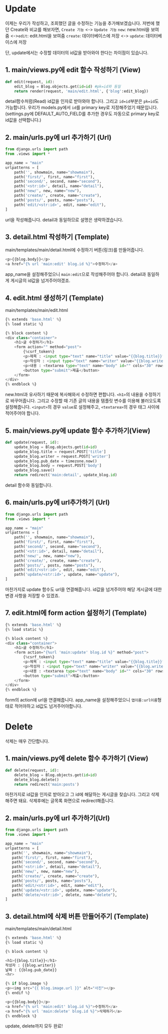 # Update
이제는 우리가 작성하고, 조회했던 글을 수정하는 기능을 추가해보겠습니다. 저번에 했던 Create와 비교를 해보자면,
`Create 기능`       <-> 	   `Update 기능`
`new`: new.html을 보여줌 <->`edit`: edit.html을 보여줌
`create`: 데이터베이스에 저장 <-> `update`: 데이터베이스에 저장

단, update에서는 수정할 데이터의 id값을 받아와야 한다는 차이점이 있습니다.

## 1. main/views.py에 edit 함수 작성하기 (View)
```python
def edit(request, id):
    edit_blog = Blog.objects.get(id=id) #pk=id와 동일
    return render(request, 'main/edit.html', {'blog':edit_blog})
```
detail함수처럼(Read) id값을 인자로 받아와야 합니다. 그리고 `id=id`부분은 `pk=id`도 가능합니다. 우리가 models.py에서 `id`를 primary key로 지정해주었기 때문입니다. (settings.py에 DEFAULT_AUTO_FIELD를 추가한 경우도 자동으로 primary key로 id값을 선택합니다.)  

## 2. main/urls.py에 url 추가하기 (Url)

```python
from django.urls import path
from .views import *

app_name = "main"
urlpatterns = [
    path('', showmain, name="showmain"),
    path('first/', first, name="first"),
    path('second/', second, name="second"),
    path('<str:id>', detail, name="detail"),
    path('new/', new, name="new"),
    path('create/', create, name="create"),
    path('posts/', posts, name="posts"),
    path('edit/<str:id>', edit, name="edit"),
]
```
url을 작성해줍니다. detail과 동일하므로 설명은 생략하겠습니다.

## 3. detail.html 작성하기 (Template)
main/templates/main/detail.html에 수정하기 버튼(링크)를 만들어줍니다.
```python
<p>{{blog.body}}</p>
<a href="{% url 'main:edit' blog.id %}">수정하기</a>
```
app_name을 설정해주었으니 `main:edit`으로 작성해주어야 합니다. detail과 동일하게 게시글의 id값을 넘겨주어야겠죠.

## 4. edit.html 생성하기 (Template)
main/templates/main/edit.html
```python
{% extends 'base.html' %}
{% load static %}

{% block content %}
<div class="container">
	<h1>글 수정하기</h1>
	<form action="" method="post">
		{%csrf_token%}
		<p>제목 : <input type="text" name="title" value="{{blog.title}}"></p>
		<p>작성자 : <input type="text" name="writer" value="{{blog.writer}}"></p>
		<p>내용 : <textarea type="text" name="body" id="" cols="30" rows="10">{{blog.body}}</textarea></p>
		<button type="submit">제출</button>
	</form>
</div>
{% endblock %}
```
new.html과 유사하기 때문에 복사해와서 수정하면 편합니다. `<h1>`의 내용을 수정하기로 바꾸어줍니다. 그리고 수정할 때 기존 글의 내용을 템플릿 변수를 이용해 불러오도록 설정해줍니다. `<input>`의 경우 `value`로 설정해주고, `<textarea>`의 경우 태그 사이에 적어주어야 합니다.

## 5. main/views.py에 update 함수 추가하기(View)
```python
def update(request, id):
    update_blog = Blog.objects.get(id=id)
    update_blog.title = request.POST['title']
    update_blog.writer = request.POST['writer']
    update_blog.pub_date = timezone.now()
    update_blog.body = request.POST['body']
    update_blog.save()
    return redirect('main:detail', update_blog.id)
```
detail 함수와 동일합니다.

## 6. main/urls.py에 url추가하기 (Url)
```python
from django.urls import path
from .views import *

app_name = "main"
urlpatterns = [
    path('', showmain, name="showmain"),
    path('first/', first, name="first"),
    path('second/', second, name="second"),
    path('<str:id>', detail, name="detail"),
    path('new/', new, name="new"),
    path('create/', create, name="create"),
    path('posts/', posts, name="posts"),
    path('edit/<str:id>', edit, name="edit"),
    path('update/<str:id>', update, name="update"),
]
```
마찬가지로 update 함수도 url을 연결해줍니다. id값을 넘겨주어야 해당 게시글에 대한 변경 사항을 저장할 수 있겠죠.

## 7. edit.html에 form action 설정하기 (Template)
```python
{% extends 'base.html' %}
{% load static %}

{% block content %}
<div class="container">
	<h1>글 수정하기</h1>
	<form action="{%url 'main:update' blog.id %}" method="post">
		{%csrf_token%}
		<p>제목 : <input type="text" name="title" value="{{blog.title}}"></p>
		<p>작성자 : <input type="text" name="writer" value="{{blog.writer}}"></p>
		<p>내용 : <textarea type="text" name="body" id="" cols="30" rows="10">{{blog.body}}</textarea></p>
		<button type="submit">제출</button>
	</form>
</div>
{% endblock %}
````

form의 action에 url을 연결해줍니다. app_name을 설정해주었으니 `앱이름:url이름`형태로 적어야하고 id값도 넘겨주어야합니다.

# Delete
삭제는 매우 간단합니다.
## 1. main/views.py에 delete 함수 추가하기 (View)
```python
def delete(request, id):
    delete_blog = Blog.objects.get(id=id)
    delete_blog.delete()
    return redirect('main:posts')
```
 마찬가지로 id값을 인자로 받아오고 그 id에 해달하는 게시글을 찾습니다. 그리고 삭제해주면 돼요. 삭제후에는 글목록 화면으로 redirect해줍니다.
 
 ## 2. main/urls.py에 url 추가하기(Url)
 ```python
 from django.urls import path
from .views import *

app_name = "main"
urlpatterns = [
    path('', showmain, name="showmain"),
    path('first/', first, name="first"),
    path('second/', second, name="second"),
    path('<str:id>', detail, name="detail"),
    path('new/', new, name="new"),
    path('create/', create, name="create"),
    path('posts/', posts, name="posts"),
    path('edit/<str:id>', edit, name="edit"),
    path('update/<str:id>', update, name="update"),
    path('delete/<str:id>', delete, name="delete"),
]
```
## 3. detail.html에 삭제 버튼 만들어주기 (Template)
main/templates/main/detail.html
```python
{% extends 'base.html' %}
{% load static %}

{% block content %}

<h1>{{blog.title}}</h1>
작성자 : {{blog.writer}}
날짜 : {{blog.pub_date}}
<hr>

{% if blog.image %}
<p><img src="{{ blog.image.url }}" alt="사진"></p>
{% endif %}

<p>{{blog.body}}</p>
<a href="{% url 'main:edit' blog.id %}">수정하기</a>
<a href="{% url 'main:delete' blog.id %}">삭제하기</a>
{% endblock %}
````

update, delete까지 모두 완료!
    